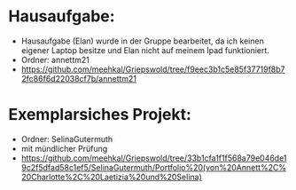 # Hausaufgabe:

+ Hausaufgabe (Elan) wurde in der Gruppe bearbeitet, da ich keinen eigener Laptop besitze und Elan nicht auf meinem Ipad funktioniert.
+ Ordner: annettm21
+ https://github.com/meehkal/Griepswold/tree/f9eec3b1c5e85f37719f8b72fc86f6d22038cf7b/annettm21


# Exemplarsiches Projekt:

+ Ordner: SelinaGutermuth
+ mit mündlicher Prüfung
+ https://github.com/meehkal/Griepswold/tree/33b1cfa1f1f568a79e046de19c2f5dfad58c1ef5/SelinaGutermuth/Portfolio%20(von%20Annett%2C%20Charlotte%2C%20Laetizia%20und%20Selina)
